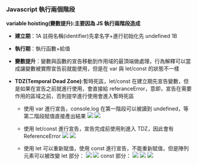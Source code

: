 ### Javascript 執行兩個階段

**variable hoisting(變數提升):主要因為 JS 執行兩階段造成**

- **建立期**：1A 註冊名稱(identifier)先拿名字+進行初始化先 undefined 1B
- **執行期**：執行函數+給值
- **變數提升**：變數與函數的宣告移動到作用域的最頂端做處理，行為解釋可以當成讓變數被實際宣告前就能使用，但是在 var 與 let/const 的狀態不一樣
- **TDZ(Temporal Dead Zone)**:暫時死區，let/const 在建立期先宣告變數，但是如果在宣告之前就進行使用，會直接給 referanceError，意即，宣告在需要作用的區域之前，否則提早進行使用會進入暫時死區

  - 使用 var 進行宣告，console.log 在第一階段可以被讀到 undefined，等第二階段賦值直接產出結果
    ![](/images/chap3/pic1.png)
    ![](/images/chap3/pic2.png)

  - 使用 let/const 進行宣告，宣告完成前使用則進入 TDZ，因此會有 ReferenceError
    ![](/images/chap3/pic3.png)
    ![](/images/chap3/pic4.png)

  - 使用 let 可以重新賦值，使用 const 進行宣告，不能重新賦值，但是陣列元素可以被改變
    let 部分：
    ![](/images/chap3/pic5.png)
    ![](/images/chap3/pic6.png)
    const 部分：
    ![](/images/chap3/pic7.png)
    ![](/images/chap3/pic8.png)
    ![](/images/chap3/pic9.png)
